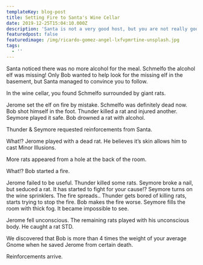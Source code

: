 ```yaml
---
templateKey: blog-post
title: Setting Fire to Santa's Wine Cellar
date: 2019-12-25T15:04:10.000Z
description: 'Santa is not a very good host, but you are not really good guests. '
featuredpost: false
featuredimage: /img/ricardo-gomez-angel-lxfvpmrtine-unsplash.jpg
tags:
  - ''
---
```

Santa noticed there was no more alcohol for the meal. Schmelfo the alcohol elf was missing! Only Bob wanted to help look for the missing elf in the basement, but Santa managed to convince you to follow.

In the wine cellar, you found Schmelfo surrounded by giant rats.

Jerome set the elf on fire by mistake. Schmelfo was definitely dead now. Bob shot himself in the foot. Thunder killed a rat and injured another. Seymore played it safe. Bob drowned a rat with alcohol.

Thunder & Seymore requested reinforcements from Santa.

What!? Jerome played with a dead rat. He believes it’s skin allows him to cast Minor Illusions.

More rats appeared from a hole at the back of the room.

What!? Bob started a fire.

Jerome failed to be useful. Thunder killed some rats. Seymore broke a nail, but seduced a rat. It has started to fight for your cause!? Seymore turns on the wine sprinklers. The fire spreads.. Thunder gets bored of killing rats, starts trying to stop the fire. Bob makes the fire worse. Seymore fills the room with thick fog. It became impossible to see.

Jerome fell unconscious. The remaining rats played with his unconscious body. He caught a rat STD.

We discovered that Bob is more than 4 times the weight of your average Gnome when he saved Jerome from certain death.

Reinforcements arrive.
